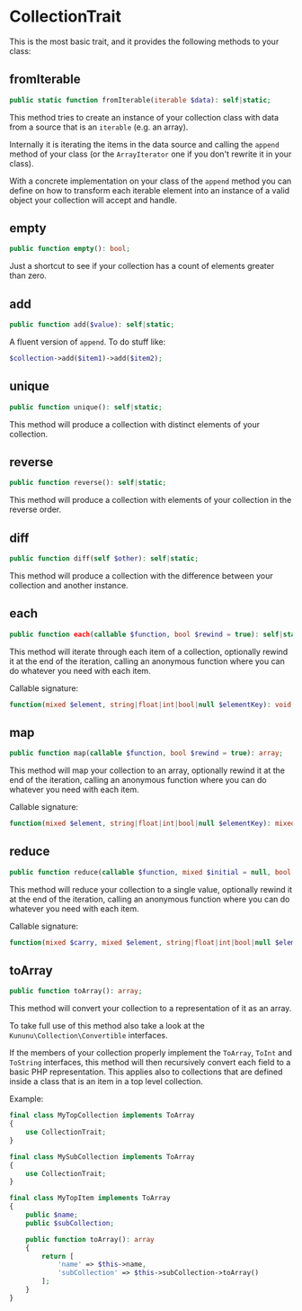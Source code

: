 # CollectionTrait

This is the most basic trait, and it provides the following methods to your class:

## fromIterable
```php
public static function fromIterable(iterable $data): self|static;
```

This method tries to create an instance of your collection class with data from a source that is an `iterable` (e.g. an array).

Internally it is iterating the items in the data source and calling the `append` method of your class (or the `ArrayIterator` one if you don't rewrite it in your class).

With a concrete implementation on your class of the `append` method you can define on how to transform each iterable element into an instance of a valid object your collection will accept and handle.

## empty
```php
public function empty(): bool;
```

Just a shortcut to see if your collection has a count of elements greater than zero.

## add

```php
public function add($value): self|static;
```

A fluent version of `append`. To do stuff like:

```php
$collection->add($item1)->add($item2);
```

## unique

```php
public function unique(): self|static;
```

This method will produce a collection with distinct elements of your collection.

## reverse

```php
public function reverse(): self|static;
```

This method will produce a collection with elements of your collection in the reverse order.

## diff

```php
public function diff(self $other): self|static;
```

This method will produce a collection with the difference between your collection and another instance.

## each

```php
public function each(callable $function, bool $rewind = true): self|static;
```

This method will iterate through each item of a collection, optionally rewind it at the end of the iteration, calling an anonymous function where you can do whatever you need with each item.

Callable signature:

```php
function(mixed $element, string|float|int|bool|null $elementKey): void;
```

## map

```php
public function map(callable $function, bool $rewind = true): array;
```

This method will map your collection to an array, optionally rewind it at the end of the iteration, calling an anonymous function where you can do whatever you need with each item.

Callable signature:

```php
function(mixed $element, string|float|int|bool|null $elementKey): mixed;
```

## reduce

```php
public function reduce(callable $function, mixed $initial = null, bool $rewind = true): mixed;
```

This method will reduce your collection to a single value, optionally rewind it at the end of the iteration, calling an anonymous function where you can do whatever you need with each item.

Callable signature:

```php
function(mixed $carry, mixed $element, string|float|int|bool|null $elementKey): mixed;
```

## toArray

```php
public function toArray(): array;
```

This method will convert your collection to a representation of it as an array.

To take full use of this method also take a look at the `Kununu\Collection\Convertible` interfaces.

If the members of your collection properly implement the `ToArray`, `ToInt` and `ToString` interfaces, this method will then recursively convert each field to a basic PHP representation.
This applies also to collections that are defined inside a class that is an item in a top level collection.

Example:

```php
final class MyTopCollection implements ToArray
{
    use CollectionTrait;    
}

final class MySubCollection implements ToArray
{
    use CollectionTrait;
}

final class MyTopItem implements ToArray
{
    public $name;
    public $subCollection;

    public function toArray(): array
    {
        return [
            'name' => $this->name,
            'subCollection' => $this->subCollection->toArray()
        ];           
    }
}
``` 
